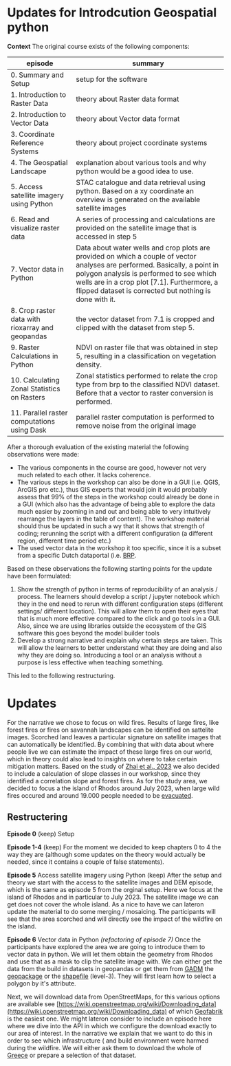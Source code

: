 # Updates for Introdcution Geospatial python 

**Context** 
The original course exists of the following components:

|episode|summary|
|----|----|
|0. Summary and Setup | setup for the software |
|1. Introduction to Raster Data | theory about Raster data format |
|2. Introduction to Vector Data | theory about Vector data format |
|3. Coordinate Reference Systems | theory about project coordinate systems|
|4. The Geospatial Landscape | explanation about various tools and why python would be a good idea to use. |
|5. Access satellite imagery using Python | STAC catalogue and data retrieval using python. Based on a xy coordinate an overview is generated on the available satellite images  |
|6. Read and visualize raster data | A series of processing and calculations are provided on the satellite image that is accessed in step 5 |
|7. Vector data in Python | Data about water wells and crop plots are provided on which a couple of vector analyses are performed. Basically, a point in polygon analysis is performed to see which wells are in a crop plot [7.1]. Furthermore, a flipped dataset is corrected but nothing is done with it.|
|8. Crop raster data with rioxarray and geopandas | the vector dataset from 7.1 is cropped and clipped with the dataset from step 5. |
|9. Raster Calculations in Python | NDVI on raster file that was obtained in step 5, resulting in a classification on vegetation density. |
|10. Calculating Zonal Statistics on Rasters | Zonal statistics performed to relate the crop type from brp to the classified NDVI dataset. Before that a vector to raster conversion is performed. |
|11. Parallel raster computations using Dask | parallel raster computation is performed to remove noise from the original image |

After a thorough evaluation of the existing material the following observations were made:

- The various components in the course are good, however not very much related to each other. It lacks coherence.
- The various steps in the workshop can also be done in a GUI (i.e. QGIS, ArcGIS pro etc.), thus GIS experts that would join it would probably assess that 99% of the steps in the workshop could already be done in a GUI (which also has the advantage of being able to explore the data much easier by zooming in and out and being able to very intuitively rearrange the layers in the table of content). The workshop material should thus be updated in such a wy that it shows that strength of coding; rerunning the script with a different configuration (a different region, different time period etc.)
- The used vector data in the workshop it too specific, since it is a subset from a specific Dutch dataportal (i.e. [BRP](https://www.pdok.nl/introductie/-/article/basisregistratie-gewaspercelen-brp-).
 
Based on these observations the following starting points for the update have been formulated:

1.	Show the strength of python in terms of reproducibility of an analysis / process. The learners should develop a script / jupyter notebook which they in the end need to rerun with different configuration steps (different settings/ different location). This will allow them to open their eyes that that is much more effective compared to the click and go tools in a GUI. Also, since we are using libraries outside the ecosystem of the GIS software this goes beyond the model builder tools
2.	Develop a strong narrative and explain why certain steps are taken. This will allow the learners to better understand what they are doing and also why they are doing so. Introducing a tool or an analysis without a purpose is less effective when teaching something.

This led to the following restructuring. 

# Updates

For the narrative we chose to focus on wild fires. Results of large fires, like forest fires or fires on savannah landscapes can be identified on sattelite images. Scorched land leaves a particular signature on satellite images that can automatically be identified. By combining that with data about where people live we can estimate the impact of these large fires on our world, which in theory could also lead to insights on where to take certain mitigation matters. Based on the study of 
[Zhai et al., 2023](https://doi.org/10.3390/f14040807) we also decided to include a calculation of slope classes in our workshop, since they identified a correlation slope and forest fires. As for the study area, we decided to focus a the island of Rhodos around July 2023, when large wild fires occured and around 19.000 people needed to be [evacuated](https://en.wikipedia.org/wiki/2023_Greece_wildfires).  

## Restructering

**Episode 0** (keep)
Setup

**Episode 1-4** (keep) 
For the moment we decided to keep chapters 0 to 4 the way they are (although some updates on the theory would actually be needed, since it contains a couple of false statements).

**Episode 5** Access satellite imagery using Python (keep)
After the setup and theory we start with the access to the satellite images and DEM episode, which is the same as episode 5 from the orginal setup. Here we focus at the island of Rhodos and in particular to July 2023. The satellite image we can get does not cover the whole island. As a nice to have we can lateron update the material to do some merging / mosaicing. The participants will see that the area scorched and will directly see the impact of the wildfire on the island.

**Episode 6**  Vector data in Python *(refactoring of episode 7)*
Once the participants have explored the area we are going to introduce them to vector data in python. We will let them obtain the geometry from Rhodos and use that as a mask to clip the satellite image with. We can either get the data from the build in datasets in geopandas or get them from [GADM](https://gadm.org/download_country.html) the [geopackage](https://geodata.ucdavis.edu/gadm/gadm4.1/gpkg/gadm41_GRC.gpkg) or the [shapefile](https://geodata.ucdavis.edu/gadm/gadm4.1/shp/gadm41_GRC_shp.zip) (level-3). They will first learn how to select a polygon by it's attribute. 

Next, we will download data from OpenStreetMaps, for this various options are available see [https://wiki.openstreetmap.org/wiki/Downloading_data](https://wiki.openstreetmap.org/wiki/Downloading_data) of which [Geofabrik](https://download.geofabrik.de/) is the easiest one. We might lateron consider to include an episode here where we dive into the API in which we configure the download exactly to our area of interest. In the narrative we explain that we want to do this in order to see which infrastructure ( and build environment were harmed during the wildfire. We will either ask them to download the whole of [Greece](https://download.geofabrik.de/europe/greece.html) or prepare a selection of that dataset. 












